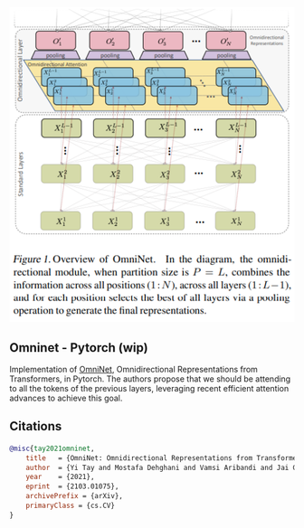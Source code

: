 <img src="./omninet.png" width="600px"></img>

## Omninet - Pytorch (wip)

Implementation of <a href="https://arxiv.org/abs/2103.01075">OmniNet</a>, Omnidirectional Representations from Transformers, in Pytorch. The authors propose that we should be attending to all the tokens of the previous layers, leveraging recent efficient attention advances to achieve this goal.

## Citations

```bibtex
@misc{tay2021omninet,
    title   = {OmniNet: Omnidirectional Representations from Transformers}, 
    author  = {Yi Tay and Mostafa Dehghani and Vamsi Aribandi and Jai Gupta and Philip Pham and Zhen Qin and Dara Bahri and Da-Cheng Juan and Donald Metzler},
    year    = {2021},
    eprint  = {2103.01075},
    archivePrefix = {arXiv},
    primaryClass = {cs.CV}
}
```
